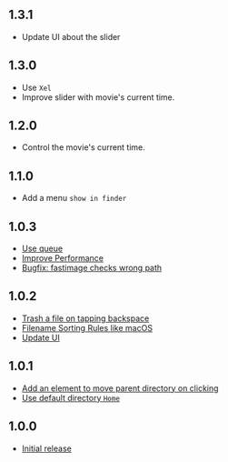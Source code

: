 1.3.1
-----
* Update UI about the slider

1.3.0
-----
* Use `Xel`
* Improve slider with movie's current time.

1.2.0
-----
* Control the movie's current time.

1.1.0
-----
* Add a menu `show in finder`

1.0.3
-----
* [Use queue](https://github.com/hirohisa/Jukeboks/pull/11)
* [Improve Performance](https://github.com/hirohisa/Jukeboks/pull/10)
* [Bugfix: fastimage checks wrong path](https://github.com/hirohisa/Jukeboks/pull/13)

1.0.2
-----
* [Trash a file on tapping backspace](https://github.com/hirohisa/Jukeboks/pull/8)
* [Filename Sorting Rules like macOS](https://github.com/hirohisa/Jukeboks/pull/5)
* [Update UI](https://github.com/hirohisa/Jukeboks/pull/3)

1.0.1
-----
* [Add an element to move parent directory on clicking](https://github.com/hirohisa/Jukeboks/pull/2)
* [Use default directory `Home`](https://github.com/hirohisa/Jukeboks/commit/744d8dbd0885ff80b0034400d23ad8cea385b304)

1.0.0
-----
* [Initial release](https://github.com/hirohisa/Jukeboks/commit/d4bd07474a1c956e0117c9761394f01f14f1b0d4)
